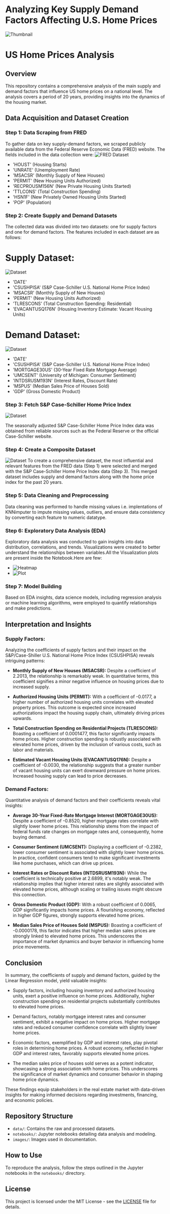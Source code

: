 # Analyzing Key Supply Demand Factors Affecting U.S. Home Prices
![Thumbnail](images/Thumbnail.png)
# US Home Prices Analysis

## Overview

This repository contains a comprehensive analysis of the main supply and demand factors that influence US home prices on a national level. The analysis covers a period of 20 years, providing insights into the dynamics of the housing market.

## Data Acquisition and Dataset Creation

### Step 1: Data Scraping from FRED

To gather data on key supply-demand factors, we scraped publicly available data from the Federal Reserve Economic Data (FRED) website. The fields included in the data collection were:
![FRED Dataset](images/FRED.png)
- 'HOUST' (Housing Starts)
- 'UNRATE' (Unemployment Rate)
- 'MSACSR' (Monthly Supply of New Houses)
- 'PERMIT' (New Housing Units Authorized)
- 'RECPROUSM156N' (New Private Housing Units Started)
- 'TTLCONS' (Total Construction Spending)
- 'HSN1F' (New Privately Owned Housing Units Started)
- 'POP' (Population)

### Step 2: Create Supply and Demand Datasets

The collected data was divided into two datasets: one for supply factors and one for demand factors. The features included in each dataset are as follows:

# **Supply Dataset:**
![Dataset](images/supply.png)
- 'DATE'
- 'CSUSHPISA' (S&P Case-Schiller U.S. National Home Price Index)
- 'MSACSR' (Monthly Supply of New Houses)
- 'PERMIT' (New Housing Units Authorized)
- 'TLRESCONS' (Total Construction Spending: Residential)
- 'EVACANTUSQ176N' (Housing Inventory Estimate: Vacant Housing Units)

# **Demand Dataset:**
![Dataset](images/demand.png)

- 'DATE'
- 'CSUSHPISA' (S&P Case-Schiller U.S. National Home Price Index)
- 'MORTGAGE30US' (30-Year Fixed Rate Mortgage Average)
- 'UMCSENT' (University of Michigan: Consumer Sentiment)
- 'INTDSRUSM193N' (Interest Rates, Discount Rate)
- 'MSPUS' (Median Sales Price of Houses Sold)
- 'GDP' (Gross Domestic Product)

### Step 3: Fetch S&P Case-Schiller Home Price Index
![Dataset](images/CSUSHPISA.png)
<p>The seasonally adjusted S&P Case-Schiller Home Price Index data was obtained from reliable sources such as the Federal Reserve or the official Case-Schiller website.</p>

### Step 4: Create a Composite Dataset
![Dataset](images/merged.png)
To create a comprehensive dataset, the most influential and relevant features from the FRED data (Step 1) were selected and merged with the S&P Case-Schiller Home Price Index data (Step 3). This merged dataset includes supply and demand factors along with the home price index for the past 20 years.

### Step 5: Data Cleaning and Preprocessing

Data cleaning was performed to handle missing values i.e. implentations of KNNimputer to impute missing values, outliers, and ensure data consistency by converting each feature to numeric datatype.

### Step 6: Exploratory Data Analysis (EDA)

Exploratory data analysis was conducted to gain insights into data distribution, correlations, and trends. Visualizations were created to better understand the relationships between variables.All the Visualization plots are present inside the Notebook.Here are few:
- ![Heatmap](images/heatmap.png)
- ![Plot](images/pairplot.png)

### Step 7: Model Building

Based on EDA insights, data science models, including regression analysis or machine learning algorithms, were employed to quantify relationships and make predictions.

## Interpretation and Insights

### Supply Factors:

Analyzing the coefficients of supply factors and their impact on the S&P/Case-Shiller U.S. National Home Price Index (CSUSHPISA) reveals intriguing patterns:

- **Monthly Supply of New Houses (MSACSR):** Despite a coefficient of 2.2013, the relationship is remarkably weak. In quantitative terms, this coefficient signifies a minor negative influence on housing prices due to increased supply.

- **Authorized Housing Units (PERMIT):** With a coefficient of -0.0177, a higher number of authorized housing units correlates with elevated property prices. This outcome is expected since increased authorizations impact the housing supply chain, ultimately driving prices upwards.

- **Total Construction Spending on Residential Projects (TLRESCONS):** Boasting a coefficient of 0.0001477, this factor significantly impacts home prices. Higher construction spending is robustly associated with elevated home prices, driven by the inclusion of various costs, such as labor and materials.

- **Estimated Vacant Housing Units (EVACANTUSQ176N):** Despite a coefficient of -0.0030, the relationship suggests that a greater number of vacant housing units can exert downward pressure on home prices. Increased housing supply can lead to price decreases.

### Demand Factors:

Quantitative analysis of demand factors and their coefficients reveals vital insights:

- **Average 30-Year Fixed-Rate Mortgage Interest (MORTGAGE30US):** Despite a coefficient of -0.8520, higher mortgage rates correlate with slightly lower home prices. This relationship stems from the impact of federal funds rate changes on mortgage rates and, consequently, home buying demand.

- **Consumer Sentiment (UMCSENT):** Displaying a coefficient of -0.2382, lower consumer sentiment is associated with slightly lower home prices. In practice, confident consumers tend to make significant investments like home purchases, which can drive up prices.

- **Interest Rates or Discount Rates (INTDSRUSM193N):** While the coefficient is technically positive at 2.6899, it's notably weak. The relationship implies that higher interest rates are slightly associated with elevated home prices, although scaling or trailing issues might obscure this connection.

- **Gross Domestic Product (GDP):** With a robust coefficient of 0.0065, GDP significantly impacts home prices. A flourishing economy, reflected in higher GDP figures, strongly supports elevated home prices.

- **Median Sales Price of Houses Sold (MSPUS):** Boasting a coefficient of -0.0000178, this factor indicates that higher median sales prices are strongly linked to elevated home prices. This underscores the importance of market dynamics and buyer behavior in influencing home price movements.

## Conclusion

In summary, the coefficients of supply and demand factors, guided by the Linear Regression model, yield valuable insights:

- Supply factors, including housing inventory and authorized housing units, exert a positive influence on home prices. Additionally, higher construction spending on residential projects substantially contributes to elevated home prices.

- Demand factors, notably mortgage interest rates and consumer sentiment, exhibit a negative impact on home prices. Higher mortgage rates and reduced consumer confidence correlate with slightly lower home prices.

- Economic factors, exemplified by GDP and interest rates, play pivotal roles in determining home prices. A robust economy, reflected in higher GDP and interest rates, favorably supports elevated home prices.

- The median sales price of houses sold serves as a potent indicator, showcasing a strong association with home prices. This underscores the significance of market dynamics and consumer behavior in shaping home price dynamics.

These findings equip stakeholders in the real estate market with data-driven insights for making informed decisions regarding investments, financing, and economic policies.


## Repository Structure

- `data/`: Contains the raw and processed datasets.
- `notebooks/`: Jupyter notebooks detailing data analysis and modeling.
- `images/`: Images used in documentation.

## How to Use

To reproduce the analysis, follow the steps outlined in the Jupyter notebooks in the `notebooks/` directory.

## License

This project is licensed under the MIT License - see the [LICENSE](LICENSE) file for details.
